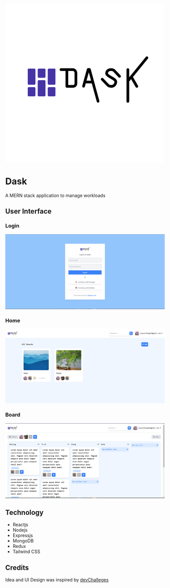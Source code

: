 ![logo](./img/Dask.png)

# Dask

A MERN stack application to manage workloads

## User Interface

### Login

![login](./img/login.png)

### Home

![home](./img/main.png)

### Board

![board](./img/board.png)

## Technology

- Reactjs
- Nodejs
- Expressjs
- MongoDB
- Redux
- Tailwind CSS

## Credits

Idea and UI Design was inspired by [devChalleges](https://devchallenges.io/challenges/wP0LbGgEeKhpFHUpPpDh)
